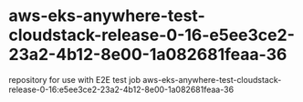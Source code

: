 # aws-eks-anywhere-test-cloudstack-release-0-16-e5ee3ce2-23a2-4b12-8e00-1a082681feaa-36
repository for use with E2E test job aws-eks-anywhere-test-cloudstack-release-0-16:e5ee3ce2-23a2-4b12-8e00-1a082681feaa-36
